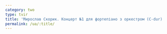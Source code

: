 ```yaml
---
category: two
type: tvir
title: 'Мирослав Скорик. Концерт №1 для фортепіано з оркестром (C-dur)'
permalink: /ua/:title/
---
```


